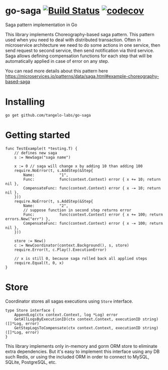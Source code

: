 # go-saga [![Build Status](https://travis-ci.org/itimofeev/go-saga.svg?branch=master)](https://travis-ci.org/itimofeev/go-saga) [![codecov](https://codecov.io/gh/itimofeev/go-saga/branch/master/graph/badge.svg)](https://codecov.io/gh/itimofeev/go-saga)
Saga pattern implementation in Go

This library implements Choreography-based saga pattern. This pattern used when you need to deal with distributed transaction.
Often in microservice architecture we need to do some actions in one service, then send request to second service, then send notification via third service.
Saga allows defining compensation functions for each step that will be automatically applied in case of error on any step.

You can read more details about this pattern here https://microservices.io/patterns/data/saga.html#example-choreography-based-saga

# Installing
```go get github.com/tangelo-labs/go-saga```

# Getting started

```
func TestExample(t *testing.T) {
    // defines new saga
    s := NewSaga("saga name")
    
    x := 0 // saga will change x by adding 10 than adding 100
    require.NoError(t, s.AddStep(&Step{
        Name:           "1",
        Func:           func(context.Context) error { x += 10; return nil },
        CompensateFunc: func(context.Context) error { x -= 10; return nil },
    }))
    require.NoError(t, s.AddStep(&Step{
        Name:           "2",
        // suppose function in second step returns error
        Func:           func(context.Context) error { x += 100; return errors.New("err") },
        CompensateFunc: func(context.Context) error { x -= 100; return nil },
    }))
    
    store := New()
    c := NewCoordinator(context.Background(), s, store)
    require.Error(t, c.Play().ExecutionError)
    
    // x is still 0, because saga rolled back all applied steps
    require.Equal(t, 0, x)
}
```

# Store
Coordinator stores all sagas executions using `Store` interface.
```
type Store interface {
	AppendLog(ctx context.Context, log *Log) error
	GetAllLogsByExecutionID(ctx context.Context, executionID string) ([]*Log, error)
	GetStepLogsToCompensate(ctx context.Context, executionID string) ([]*Log, error)
}
```
This library implements only in-memory and gorm ORM store to eliminate extra dependencies.
But it's easy to implement this interface using any DB such Redis, or using the included ORM in order to connect to MySQL, SQLite, PostgreSQL, etc.
